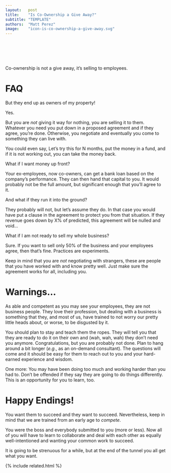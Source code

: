 ```yaml
---
layout:   post
title:    "Is Co-Ownership a Give Away?"
subtitle: "TEMPLATE"
authors:  "Matt Perez"
image:    "icon-is-co-ownership-a-give-away.svg"
---
```


<div style="display:none;">
 <p>Co-ownership is not a &ldquo;give away.&rdquo;</p>
</div>

<h1>&nbsp;</h1>
 <p>Co-ownership is not a give away, it&rsquo;s selling to employees.</p>

<h1>FAQ</h1>
 <div class="_q">But they end up as owners of my property!</div>
 <div class="_a">
  <p>Yes.</p>
  <p>But you are <em>not</em> giving it way for nothing, you are selling it to them. Whatever you need you put down in a proposed agreement and if they agree, you&rsquo;re done. Otherwise, you negotiate and eventually you come to something they can live with.</p>
  <p>You could even say, <span class="_quotatespan">Let&rsquo;s try this for N months, put the money in a fund, and if it is not working out, you can take the money back.</span></p>
 </div>
 <div class="_q">What if I want money up front?</div>
 <div class="_a">
  <p>Your ex-employees, now co-owners, can get a bank loan based on the company&rsquo;s performance. They can then hand that capital to you. It would probably not be the full amount, but significant enough that you&rsquo;ll agree to it.</p>
 </div>
 <div class="_q">And what if they run it into the ground?</div>
 <div class="_a">
  <p>They probably will not, but let’s assume they do. In that case you would have put a clause in the agreement to protect you from that situation. If they revenue goes down by X% of predicted, this agreement will be nulled and void&hellip;</p>
 </div>
 <div class="_q">What if I am not ready to sell my whole business?</div>
 <div class="_a">
  <p>Sure. If you want to sell only 50% of the business and your employees agree, then that&rsquo;s fine. Practices are experiments.</p>
 </div>
<p>Keep in mind that you are <em>not</em> negotiating with strangers, these are people that you have worked with and know pretty well. Just make sure the agreement works for all, including you.</p>

<h1>Warnings&hellip;</h1>
 <p>As able and competent as you may see your employees, they are not business people. They love their profession, but dealing with a business is something that they, and most of us, have trained to not worry our pretty little heads about, or worse, to be disgusted by it.</p>
 <p>You should plan to stay and teach them the ropes. They will tell you that they are ready to do it on their own and (wah, wah, wah) they don&rsquo;t need you anymore. Congratulations, but you are probably not done. Plan to hang around a bit longer (<em>e.g.</em>, as an on-demand consultant). The questions will come and it should be easy for them to reach out to you and your hard-earned experience and wisdom.</p>
 <p>One more: You may have been doing too much and working harder than you had to. Don&rsquo;t be offended if they say they are going to do things differently. This is an opportunity for you to learn, too.</p>

<h1>Happy Endings!</h1>
 <p>You want them to succeed and they want to succeed. Nevertheless, keep in mind that we are trained from an early age to <em>compete</em>.</p>
 <p>You were the boss and everybody submitted to you (more or less). Now all of you will have to learn to collaborate and deal with each other as equally well-intentioned and wanting your common work to succeed.</p>
 <p>It is going to be strenuous for a while, but at the end of the tunnel you all get what you want.</p>

{% include related.html %}
